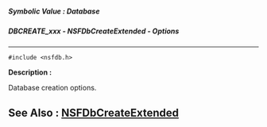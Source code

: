 ##### Symbolic Value : Database
##### DBCREATE_xxx - NSFDbCreateExtended - Options
---
```
#include <nsfdb.h>
```
**Description :**

Database creation options.

**See Also :**
[NSFDbCreateExtended](/reference/Func/NSFDbCreateExtended)
---
